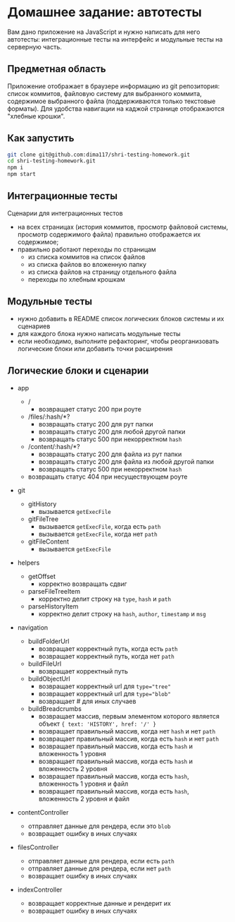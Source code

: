 # Домашнее задание: автотесты

Вам дано приложение на JavaScript и нужно написать для него автотесты: интеграционные тесты на интерфейс и модульные тесты на серверную часть.

## Предметная область

Приложение отображает в браузере информацию из git репозитория: список коммитов, файловую систему для выбранного коммита, содержимое выбранного файла (поддерживаются только текстовые форматы). Для удобства навигации на каджой странице отображаются "хлебные крошки".

## Как запустить

```sh
git clone git@github.com:dima117/shri-testing-homework.git
cd shri-testing-homework.git
npm i
npm start
```

## Интеграционные тесты

Сценарии для интеграционных тестов

- на всех страницах (история коммитов, просмотр файловой системы, просмотр содержимого файла) правильно отображается их содержимое;
- правильно работают переходы по страницам
  - из списка коммитов на список файлов
  - из списка файлов во вложенную папку
  - из списка файлов на страницу отдельного файла
  - переходы по хлебным крошкам

## Модульные тесты

- нужно добавить в README список логических блоков системы и их сценариев
- для каждого блока нужно написать модульные тесты
- если необходимо, выполните рефакторинг, чтобы реорганизовать логические блоки или добавить точки расширения

## Логические блоки и сценарии

- app

  - /
    - возвращает статус 200 при роуте
  - /files/:hash/\*?
    - возвращать статус 200 для рут папки
    - возвращать статус 200 для любой другой папки
    - возвращать статус 500 при некорректном `hash`
  - /content/:hash/\*?
    - возвращать статус 200 для файла из рут папки
    - возвращать статус 200 для файла из любой другой папки
    - возвращать статус 500 при некорректном `hash`
  - возвращать статус 404 при несуществующем роуте

- git

  - gitHistory
    - вызывается `getExecFile`
  - gitFileTree
    - вызывается `getExecFile`, когда есть `path`
    - вызывается `getExecFile`, когда нет `path`
  - gitFileContent
    - вызывается `getExecFile`

- helpers

  - getOffset
    - корректно возвращать сдвиг
  - parseFileTreeItem
    - корректно делит строку на `type`, `hash` и `path`
  - parseHistoryItem
    - корректно делит строку на `hash`, `author`, `timestamp` и `msg`

- navigation

  - buildFolderUrl
    - возвращает корректный путь, когда есть `path`
    - возвращает корректный путь, когда нет `path`
  - buildFileUrl
    - возвращает корректный путь
  - buildObjectUrl
    - возвращает корректный url для `type="tree"`
    - возвращает корректный url для `type="blob"`
    - возвращает # для иных случаев
  - buildBreadcrumbs
    - возвращает массив, первым элементом которого является объект `{ text: 'HISTORY', href: '/' }`
    - возвращает правильный массив, когда нет `hash` и нет `path`
    - возвращает правильный массив, когда есть `hash` и нет `path`
    - возвращает правильный массив, когда есть `hash` и вложенность 1 уровня
    - возвращает правильный массив, когда есть `hash` и вложенность 2 уровня
    - возвращает правильный массив, когда есть `hash`, вложенность 1 уровня и файл
    - возвращает правильный массив, когда есть `hash`, вложенность 2 уровня и файл

- contentController

  - отправляет данные для рендера, если это `blob`
  - возвращает ошибку в иных случаях

- filesController

  - отправляет данные для рендера, если есть `path`
  - отправляет данные для рендера, если нет `path`
  - возвращает ошибку в иных случаях

- indexController

  - возвращает корректные данные и рендерит их
  - возвращает ошибку в иных случаях
